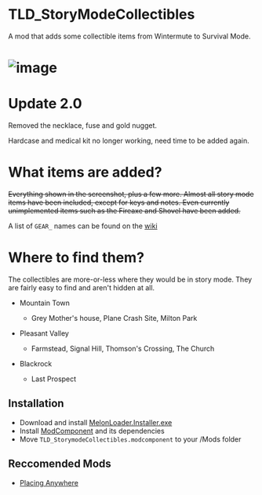 # TLD_StoryModeCollectibles
A mod that adds some collectible items from Wintermute to Survival Mode.

# ![image](https://user-images.githubusercontent.com/102776369/162088567-3a22ec1d-741d-450a-af83-cb9377bd7980.png)

# Update 2.0
Removed the necklace, fuse and gold nugget.

Hardcase and medical kit no longer working, need time to be added again.

# What items are added?
~~Everything shown in the screenshot, plus a few more. Almost all story mode items have been included, except for keys and notes.
Even currently unimplemented items such as the Fireaxe and Shovel have been added.~~

A list of `GEAR_` names can be found on the [wiki](https://github.com/Atlas-Lumi/TLD_StoryModeCollectibles/wiki)

# Where to find them?

The collectibles are more-or-less where they would be in story mode. They are fairly easy to find and aren't hidden at all.

- Mountain Town 
  - Grey Mother's house, Plane Crash Site, Milton Park

- Pleasant Valley 
  - Farmstead, Signal Hill, Thomson's Crossing, The Church

- Blackrock 
  - Last Prospect


## Installation
* Download and install [MelonLoader.Installer.exe](https://github.com/HerpDerpinstine/MelonLoader/releases/latest/download/MelonLoader.Installer.exe)
* Install [ModComponent](https://github.com/dommrogers/ModComponent) and its dependencies
* Move `TLD_StorymodeCollectibles.modcomponent` to your /Mods folder

## Reccomended Mods
* [Placing Anywhere](https://github.com/Xpazeman/tld-placing-anywhere)
